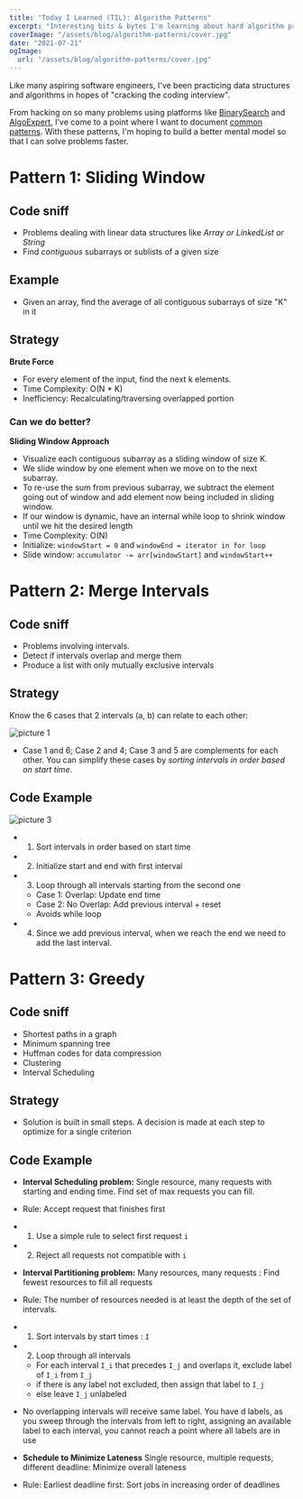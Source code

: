 ```yaml
---
title: "Today I Learned (TIL): Algorithm Patterns"
excerpt: "Interesting bits & bytes I'm learning about hard algorithm problems that make me think! "
coverImage: "/assets/blog/algorithm-patterns/cover.jpg"
date: "2021-07-21"
ogImage:
  url: "/assets/blog/algorithm-patterns/cover.jpg"
---
```


Like many aspiring software engineers, I've been practicing data structures and algorithms in hopes of "cracking the coding interview".

From hacking on so many problems using platforms like [BinarySearch](https://binarysearch.com/) and [AlgoExpert](https://www.algoexpert.io/product), I've come to a point where I want to document [common patterns](https://hackernoon.com/14-patterns-to-ace-any-coding-interview-question-c5bb3357f6ed). With these patterns, I'm hoping to build a better mental model so that I can solve problems faster.

# Pattern 1: Sliding Window

## Code sniff

- Problems dealing with linear data structures like _Array or LinkedList or String_
- Find _contiguous_ subarrays or sublists of a given size

## Example

- Given an array, find the average of all contiguous subarrays of size "K" in it

## Strategy

**Brute Force**

- For every element of the input, find the next k elements.
- Time Complexity: O(N \* K)
- Inefficiency: Recalculating/traversing overlapped portion

### Can we do better?

**Sliding Window Approach**

- Visualize each contiguous subarray as a sliding window of size K.
- We slide window by one element when we move on to the next subarray.
- To re-use the sum from previous subarray, we subtract the element going out of window and add element now being included in sliding window.
- If our window is dynamic, have an internal while loop to shrink window until we hit the desired length
- Time Complexity: O(N)
- Initialize: `windowStart = 0` and `windowEnd = iterator in for loop`
- Slide window: `accumulator -= arr[windowStart]` and `windowStart++`

# Pattern 2: Merge Intervals

## Code sniff

- Problems involving intervals.
- Detect if intervals overlap and merge them
- Produce a list with only mutually exclusive intervals

## Strategy

Know the 6 cases that 2 intervals (a, b) can relate to each other:

![picture 1](/assets/blog/algorithm-patterns/merge.png)

- Case 1 and 6; Case 2 and 4; Case 3 and 5 are complements for each other. You can simplify these cases by _sorting intervals in order based on start time_.

## Code Example

![picture 3](/assets/blog/algorithm-patterns/mergeInterval.png)

- 1. Sort intervals in order based on start time
- 2. Initialize start and end with first interval
- 3. Loop through all intervals starting from the second one
  - Case 1: Overlap: Update end time
  - Case 2: No Overlap: Add previous interval + reset
  - Avoids while loop
- 4. Since we add previous interval, when we reach the end we need to add the last interval.

# Pattern 3: Greedy

## Code sniff

- Shortest paths in a graph
- Minimum spanning tree
- Huffman codes for data compression
- Clustering
- Interval Scheduling

## Strategy

- Solution is built in small steps. A decision is made at each step to optimize for a single criterion

## Code Example

- **Interval Scheduling problem:** Single resource, many requests with starting and ending time. Find set of max requests you can fill.
- Rule: Accept request that finishes first
- 1. Use a simple rule to select first request `i`
- 2. Reject all requests not compatible with `i`

- **Interval Partitioning problem:** Many resources, many requests : Find fewest resources to fill all requests
- Rule: The number of resources needed is at least the depth of the set of intervals.
- 1. Sort intervals by start times : `I`
- 2. Loop through all intervals

  - For each interval `I_i` that precedes `I_j` and overlaps it, exclude label of `I_i` from `I_j`
  - if there is any label not excluded, then assign that label to `I_j`
  - else leave `I_j` unlabeled

- No overlapping intervals will receive same label. You have d labels, as you sweep through the intervals from left to right, assigning an available label to each interval, you cannot reach a point where all labels are in use
- **Schedule to Minimize Lateness** Single resource, multiple requests, different deadline: Minimize overall lateness
- Rule: Earliest deadline first: Sort jobs in increasing order of deadlines
